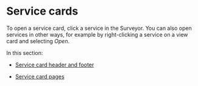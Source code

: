 # Service cards

To open a service card, click a service in the Surveyor. You can also open services in other ways, for example by right-clicking a service on a view card and selecting *Open*.

In this section:

- [Service card header and footer](Service_card_header_and_footer.md)

- [Service card pages](Service_card_pages.md)
